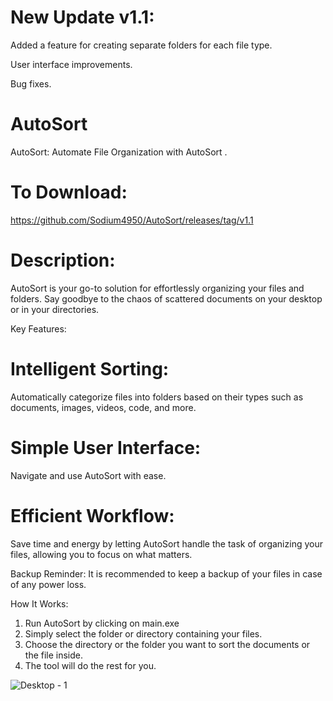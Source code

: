 
# New Update v1.1:
   Added a feature for creating separate folders for each file type.
   
   User interface improvements.
   
   Bug fixes.
   
# AutoSort
AutoSort: Automate File Organization with AutoSort .
# To Download:
  https://github.com/Sodium4950/AutoSort/releases/tag/v1.1

  
# Description:
AutoSort is your go-to solution for effortlessly organizing your files and folders. Say goodbye to the chaos of scattered documents on your desktop or in your directories.

Key Features:
  # Intelligent Sorting: 
   Automatically categorize files into folders based on their types such as documents, images, videos, code, and more.
   
  # Simple User Interface: 
   Navigate and use AutoSort with ease.
   
  # Efficient Workflow: 
   Save time and energy by letting AutoSort handle the task of organizing your files, allowing you to focus on what matters.

Backup Reminder: It is recommended to keep a backup of your files in case of any power loss.

How It Works:
1. Run AutoSort by clicking on main.exe
2. Simply select the folder or directory containing your files.
2. Choose the directory or the folder you want to sort the documents or the file inside.
3. The tool will do the rest for you.
   
 ![Desktop - 1](https://github.com/Sodium4950/AutoSort/assets/140848809/e4ed7019-cedb-4ff2-b697-64ee344d1245)
 
